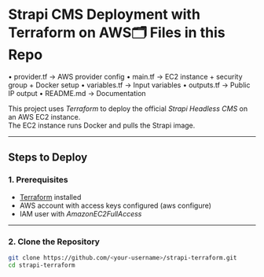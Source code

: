 # Strapi CMS Deployment with Terraform on AWS🗂 Files in this Repo
•	provider.tf → AWS provider config
•	main.tf → EC2 instance + security group + Docker setup
•	variables.tf → Input variables
•	outputs.tf → Public IP output
•	README.md → Documentation

This project uses *Terraform* to deploy the official *Strapi Headless CMS* on an AWS EC2 instance.  
The EC2 instance runs Docker and pulls the Strapi image.

---

## Steps to Deploy

### 1. Prerequisites
- [Terraform](https://developer.hashicorp.com/terraform/downloads) installed
- AWS account with access keys configured (aws configure)
- IAM user with *AmazonEC2FullAccess*

---

### 2. Clone the Repository
```bash
git clone https://github.com/<your-username>/strapi-terraform.git
cd strapi-terraform
